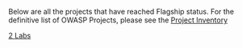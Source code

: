 Below are all the projects that have reached Flagship status. For the
definitive list of OWASP Projects, please see the [Project
Inventory](Project_Inventory "wikilink")

[2 Labs](Category:Projects "wikilink")